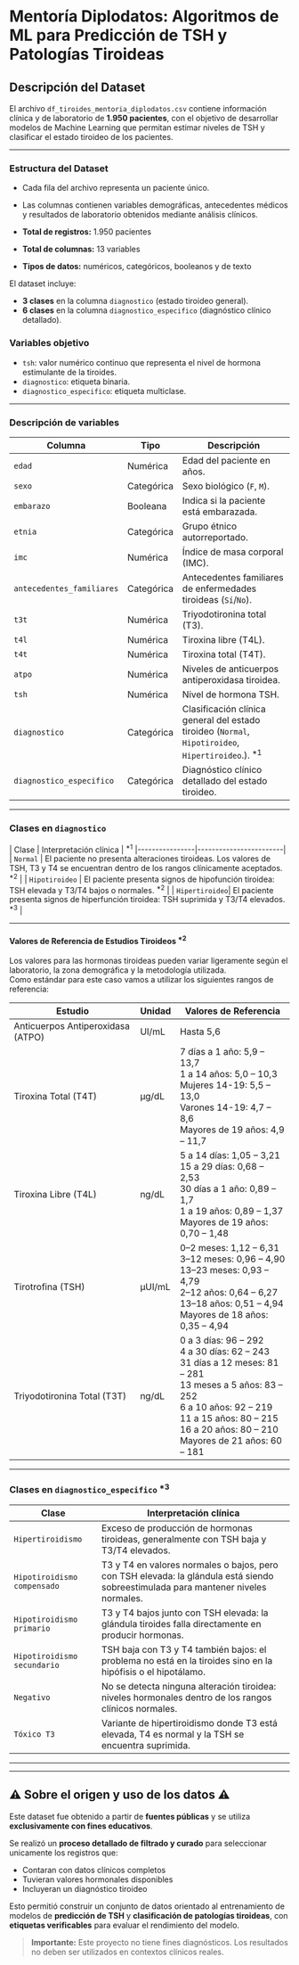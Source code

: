 # Mentoría Diplodatos: Algoritmos de ML para Predicción de TSH y Patologías Tiroideas

## Descripción del Dataset

El archivo `df_tiroides_mentoria_diplodatos.csv` contiene información clínica y de laboratorio de **1.950 pacientes**, con el objetivo de desarrollar modelos de Machine Learning que permitan estimar niveles de TSH y clasificar el estado tiroideo de los pacientes.

---

### Estructura del Dataset

- Cada fila del archivo representa un paciente único. 
- Las columnas contienen variables demográficas, antecedentes médicos y resultados de laboratorio obtenidos mediante análisis clínicos.

- **Total de registros:** 1.950 pacientes  
- **Total de columnas:** 13 variables  
- **Tipos de datos:** numéricos, categóricos, booleanos y de texto

El dataset incluye:
- **3 clases** en la columna `diagnostico` (estado tiroideo general).
- **6 clases** en la columna `diagnostico_especifico` (diagnóstico clínico detallado).

###  Variables objetivo

- `tsh`: valor numérico continuo que representa el nivel de hormona estimulante de la tiroides.
- `diagnostico`: etiqueta binaria.
- `diagnostico_especifico`: etiqueta multiclase.

---

### Descripción  de variables

| Columna                    | Tipo       | Descripción |
|----------------------------|------------|-------------|
| `edad`                     | Numérica   | Edad del paciente en años. |
| `sexo`                     | Categórica | Sexo biológico (`F`, `M`). |
| `embarazo`                 | Booleana   | Indica si la paciente está embarazada. |
| `etnia`                    | Categórica | Grupo étnico autorreportado. |
| `imc`                      | Numérica   | Índice de masa corporal (IMC). |
| `antecedentes_familiares` | Categórica | Antecedentes familiares de enfermedades tiroideas (`Sí`/`No`). |
| `t3t`                      | Numérica   | Triyodotironina total (T3). |
| `t4l`                      | Numérica   | Tiroxina libre (T4L). |
| `t4t`                      | Numérica   | Tiroxina total (T4T). |
| `atpo`                     | Numérica   | Niveles de anticuerpos antiperoxidasa tiroidea. |
| `tsh`                      | Numérica   | Nivel de hormona TSH. |
| `diagnostico`             | Categórica | Clasificación clínica general del estado tiroideo (`Normal`, `Hipotiroideo`, `Hipertiroideo`.). <sup>*1</sup>|
| `diagnostico_especifico`  | Categórica | Diagnóstico clínico detallado del estado tiroideo. |

---

### Clases en `diagnostico`

| Clase           | Interpretación clínica | <sup>*1</sup>
|----------------|------------------------|
| `Normal`       | El paciente no presenta alteraciones tiroideas. Los valores de TSH, T3 y T4 se encuentran dentro de los rangos clínicamente aceptados. <sup>*2</sup> |
| `Hipotiroideo` | El paciente presenta signos de hipofunción tiroidea: TSH elevada y T3/T4 bajos o normales. <sup>*2</sup>  |
| `Hipertiroideo`| El paciente presenta signos de hiperfunción tiroidea: TSH suprimida y T3/T4 elevados. <sup>*3</sup> |

---
#### Valores de Referencia de Estudios Tiroideos <sup>*2</sup>  
Los valores para las hormonas tiroideas pueden variar ligeramente según el laboratorio, la zona demográfica y la metodología utilizada.  
Como estándar para este caso vamos a utilizar los siguientes rangos de referencia:

| Estudio                           | Unidad   | Valores de Referencia                                                                                     |
|-----------------------------------|----------|------------------------------------------------------------------------------------------------------------|
| Anticuerpos Antiperoxidasa (ATPO) | UI/mL    | Hasta 5,6                                                                                                   |
| Tiroxina Total (T4T)              | µg/dL    | 7 días a 1 año: 5,9 – 13,7 <br> 1 a 14 años: 5,0 – 10,3 <br> Mujeres 14-19: 5,5 – 13,0 <br> Varones 14-19: 4,7 – 8,6 <br> Mayores de 19 años: 4,9 – 11,7 |
| Tiroxina Libre (T4L)              | ng/dL    | 5 a 14 días: 1,05 – 3,21 <br> 15 a 29 días: 0,68 – 2,53 <br> 30 días a 1 año: 0,89 – 1,7 <br> 1 a 19 años: 0,89 – 1,37 <br> Mayores de 19 años: 0,70 – 1,48 |
| Tirotrofina (TSH)                 | μUI/mL   | 0–2 meses: 1,12 – 6,31 <br> 3–12 meses: 0,96 – 4,90 <br> 13–23 meses: 0,93 – 4,79 <br> 2–12 años: 0,64 – 6,27 <br> 13–18 años: 0,51 – 4,94 <br> Mayores de 18 años: 0,35 – 4,94 |
| Triyodotironina Total (T3T)       | ng/dL    | 0 a 3 días: 96 – 292 <br> 4 a 30 días: 62 – 243 <br> 31 días a 12 meses: 81 – 281 <br> 13 meses a 5 años: 83 – 252 <br> 6 a 10 años: 92 – 219 <br> 11 a 15 años: 80 – 215 <br> 16 a 20 años: 80 – 210 <br> Mayores de 21 años: 60 – 181 |


---

### Clases en `diagnostico_especifico` <sup>*3</sup>

| Clase                        | Interpretación clínica |
|-----------------------------|------------------------|
| `Hipertiroidismo`           | Exceso de producción de hormonas tiroideas, generalmente con TSH baja y T3/T4 elevados. |
| `Hipotiroidismo compensado` | T3 y T4 en valores normales o bajos, pero con TSH elevada: la glándula está siendo sobreestimulada para mantener niveles normales. |
| `Hipotiroidismo primario`   | T3 y T4 bajos junto con TSH elevada: la glándula tiroides falla directamente en producir hormonas. |
| `Hipotiroidismo secundario` | TSH baja con T3 y T4 también bajos: el problema no está en la tiroides sino en la hipófisis o el hipotálamo. |
| `Negativo`                  | No se detecta ninguna alteración tiroidea: niveles hormonales dentro de los rangos clínicos normales. |
| `Tóxico T3`                 | Variante de hipertiroidismo donde T3 está elevada, T4 es normal y la TSH se encuentra suprimida. |

---


---

## ⚠️ Sobre el origen y uso de los datos ⚠️

Este dataset fue obtenido a partir de **fuentes públicas** y se utiliza **exclusivamente con fines educativos**.

Se realizó un **proceso detallado de filtrado y curado** para seleccionar unicamente los registros que:

- Contaran con datos clínicos completos  
- Tuvieran valores hormonales disponibles  
- Incluyeran un diagnóstico tiroideo

Esto permitió construir un conjunto de datos orientado al entrenamiento de modelos de **predicción de TSH** y **clasificación de patologías tiroideas**, con **etiquetas verificables** para evaluar el rendimiento del modelo.

> **Importante:** Este proyecto no tiene fines diagnósticos. Los resultados no deben ser utilizados en contextos clínicos reales.



